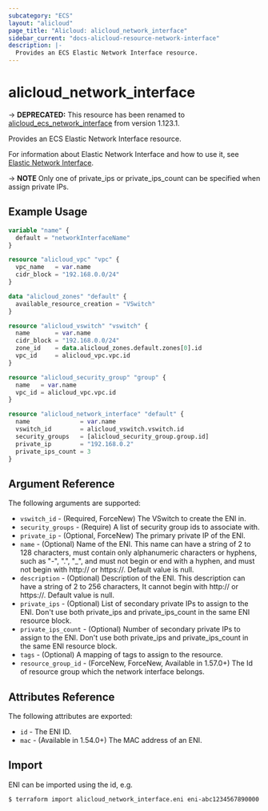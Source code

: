 ```yaml
---
subcategory: "ECS"
layout: "alicloud"
page_title: "Alicloud: alicloud_network_interface"
sidebar_current: "docs-alicloud-resource-network-interface"
description: |-
  Provides an ECS Elastic Network Interface resource.
---
```


# alicloud\_network\_interface

-> **DEPRECATED:** This resource has been renamed to [alicloud_ecs_network_interface](https://www.terraform.io/docs/providers/alicloud/r/ecs_network_interface) from version 1.123.1.

Provides an ECS Elastic Network Interface resource.

For information about Elastic Network Interface and how to use it, see [Elastic Network Interface](https://www.alibabacloud.com/help/doc-detail/58496.html).

-> **NOTE** Only one of private_ips or private_ips_count can be specified when assign private IPs. 

## Example Usage

```terraform
variable "name" {
  default = "networkInterfaceName"
}

resource "alicloud_vpc" "vpc" {
  vpc_name   = var.name
  cidr_block = "192.168.0.0/24"
}

data "alicloud_zones" "default" {
  available_resource_creation = "VSwitch"
}

resource "alicloud_vswitch" "vswitch" {
  name       = var.name
  cidr_block = "192.168.0.0/24"
  zone_id    = data.alicloud_zones.default.zones[0].id
  vpc_id     = alicloud_vpc.vpc.id
}

resource "alicloud_security_group" "group" {
  name   = var.name
  vpc_id = alicloud_vpc.vpc.id
}

resource "alicloud_network_interface" "default" {
  name              = var.name
  vswitch_id        = alicloud_vswitch.vswitch.id
  security_groups   = [alicloud_security_group.group.id]
  private_ip        = "192.168.0.2"
  private_ips_count = 3
}
```

## Argument Reference

The following arguments are supported:

* `vswitch_id` - (Required, ForceNew) The VSwitch to create the ENI in.
* `security_groups` - (Require) A list of security group ids to associate with.
* `private_ip` - (Optional, ForceNew) The primary private IP of the ENI.
* `name` - (Optional) Name of the ENI. This name can have a string of 2 to 128 characters, must contain only alphanumeric characters or hyphens, such as "-", ".", "_", and must not begin or end with a hyphen, and must not begin with http:// or https://. Default value is null.
* `description` - (Optional) Description of the ENI. This description can have a string of 2 to 256 characters, It cannot begin with http:// or https://. Default value is null.
* `private_ips`  - (Optional) List of secondary private IPs to assign to the ENI. Don't use both private_ips and private_ips_count in the same ENI resource block.
* `private_ips_count` - (Optional) Number of secondary private IPs to assign to the ENI. Don't use both private_ips and private_ips_count in the same ENI resource block.
* `tags` - (Optional) A mapping of tags to assign to the resource.
* `resource_group_id` - (ForceNew, ForceNew, Available in 1.57.0+) The Id of resource group which the network interface belongs.

## Attributes Reference

The following attributes are exported:

* `id` - The ENI ID.
* `mac` - (Available in 1.54.0+) The MAC address of an ENI.

## Import

ENI can be imported using the id, e.g.

```shell
$ terraform import alicloud_network_interface.eni eni-abc1234567890000
```
